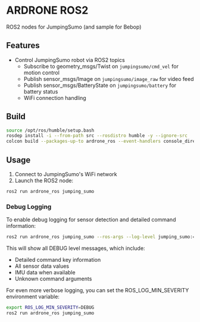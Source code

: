 # ARDRONE ROS2

ROS2 nodes for JumpingSumo (and sample for Bebop)

## Features

- Control JumpingSumo robot via ROS2 topics
  - Subscribe to geometry_msgs/Twist on `jumpingsumo/cmd_vel` for motion control
  - Publish sensor_msgs/Image on `jumpingsumo/image_raw` for video feed
  - Publish sensor_msgs/BatteryState on `jumpingsumo/battery` for battery status
  - WiFi connection handling

## Build

```bash
source /opt/ros/humble/setup.bash
rosdep install -i --from-path src --rosdistro humble -y --ignore-src
colcon build --packages-up-to ardrone_ros --event-handlers console_direct+
```

## Usage

1. Connect to JumpingSumo's WiFi network
2. Launch the ROS2 node:
```bash
ros2 run ardrone_ros jumping_sumo
```

### Debug Logging

To enable debug logging for sensor detection and detailed command information:

```bash
ros2 run ardrone_ros jumping_sumo --ros-args --log-level jumping_sumo:=debug
```

This will show all DEBUG level messages, which include:
- Detailed command key information
- All sensor data values
- IMU data when available
- Unknown command arguments

For even more verbose logging, you can set the ROS_LOG_MIN_SEVERITY environment variable:

```bash
export ROS_LOG_MIN_SEVERITY=DEBUG
ros2 run ardrone_ros jumping_sumo
```
